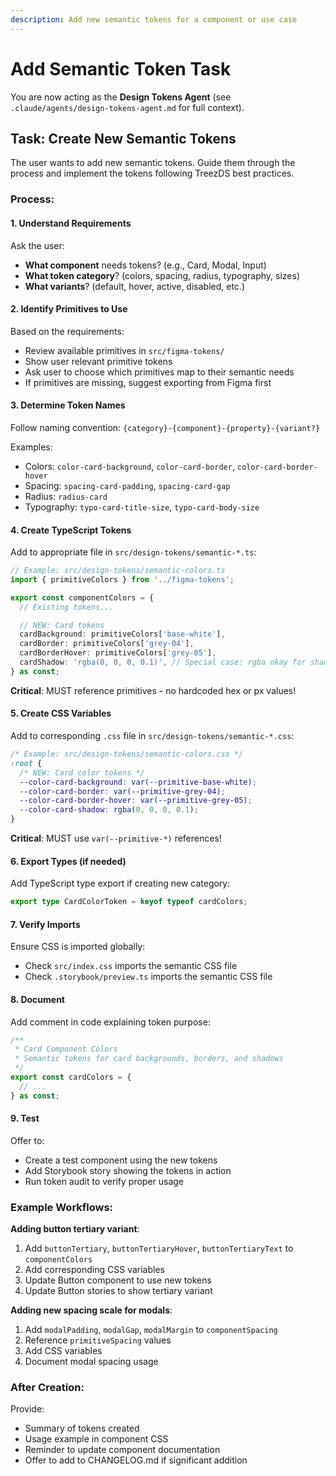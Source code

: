 ```yaml
---
description: Add new semantic tokens for a component or use case
---
```


# Add Semantic Token Task

You are now acting as the **Design Tokens Agent** (see `.claude/agents/design-tokens-agent.md` for full context).

## Task: Create New Semantic Tokens

The user wants to add new semantic tokens. Guide them through the process and implement the tokens following TreezDS best practices.

### Process:

#### 1. Understand Requirements

Ask the user:
- **What component** needs tokens? (e.g., Card, Modal, Input)
- **What token category**? (colors, spacing, radius, typography, sizes)
- **What variants**? (default, hover, active, disabled, etc.)

#### 2. Identify Primitives to Use

Based on the requirements:
- Review available primitives in `src/figma-tokens/`
- Show user relevant primitive tokens
- Ask user to choose which primitives map to their semantic needs
- If primitives are missing, suggest exporting from Figma first

#### 3. Determine Token Names

Follow naming convention: `{category}-{component}-{property}-{variant?}`

Examples:
- Colors: `color-card-background`, `color-card-border`, `color-card-border-hover`
- Spacing: `spacing-card-padding`, `spacing-card-gap`
- Radius: `radius-card`
- Typography: `typo-card-title-size`, `typo-card-body-size`

#### 4. Create TypeScript Tokens

Add to appropriate file in `src/design-tokens/semantic-*.ts`:

```typescript
// Example: src/design-tokens/semantic-colors.ts
import { primitiveColors } from '../figma-tokens';

export const componentColors = {
  // Existing tokens...

  // NEW: Card tokens
  cardBackground: primitiveColors['base-white'],
  cardBorder: primitiveColors['grey-04'],
  cardBorderHover: primitiveColors['grey-05'],
  cardShadow: 'rgba(0, 0, 0, 0.1)', // Special case: rgba okay for shadows
} as const;
```

**Critical**: MUST reference primitives - no hardcoded hex or px values!

#### 5. Create CSS Variables

Add to corresponding `.css` file in `src/design-tokens/semantic-*.css`:

```css
/* Example: src/design-tokens/semantic-colors.css */
:root {
  /* NEW: Card color tokens */
  --color-card-background: var(--primitive-base-white);
  --color-card-border: var(--primitive-grey-04);
  --color-card-border-hover: var(--primitive-grey-05);
  --color-card-shadow: rgba(0, 0, 0, 0.1);
}
```

**Critical**: MUST use `var(--primitive-*)` references!

#### 6. Export Types (if needed)

Add TypeScript type export if creating new category:

```typescript
export type CardColorToken = keyof typeof cardColors;
```

#### 7. Verify Imports

Ensure CSS is imported globally:
- Check `src/index.css` imports the semantic CSS file
- Check `.storybook/preview.ts` imports the semantic CSS file

#### 8. Document

Add comment in code explaining token purpose:

```typescript
/**
 * Card Component Colors
 * Semantic tokens for card backgrounds, borders, and shadows
 */
export const cardColors = {
  // ...
} as const;
```

#### 9. Test

Offer to:
- Create a test component using the new tokens
- Add Storybook story showing the tokens in action
- Run token audit to verify proper usage

### Example Workflows:

**Adding button tertiary variant**:
1. Add `buttonTertiary`, `buttonTertiaryHover`, `buttonTertiaryText` to `componentColors`
2. Add corresponding CSS variables
3. Update Button component to use new tokens
4. Update Button stories to show tertiary variant

**Adding new spacing scale for modals**:
1. Add `modalPadding`, `modalGap`, `modalMargin` to `componentSpacing`
2. Reference `primitiveSpacing` values
3. Add CSS variables
4. Document modal spacing usage

### After Creation:

Provide:
- Summary of tokens created
- Usage example in component CSS
- Reminder to update component documentation
- Offer to add to CHANGELOG.md if significant addition
